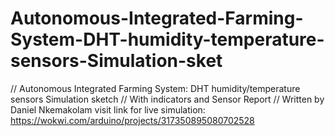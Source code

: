 # Autonomous-Integrated-Farming-System-DHT-humidity-temperature-sensors-Simulation-sket
// Autonomous Integrated Farming System: DHT humidity/temperature sensors Simulation sketch // With indicators and Sensor Report // Written by Daniel Nkemakolam
visit link for live simulation: https://wokwi.com/arduino/projects/317350895080702528
